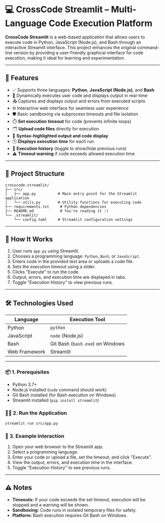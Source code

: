 
# 💻 CrossCode Streamlit – Multi-Language Code Execution Platform

**CrossCode Streamlit** is a web-based application that allows users to execute code in Python, JavaScript (Node.js), and Bash through an interactive Streamlit interface. This project enhances the original command-line version by providing a user-friendly graphical interface for code execution, making it ideal for learning and experimentation.


---

## 🚀 Features

- ✅ Supports three languages: **Python**, **JavaScript (Node.js)**, and **Bash**
- 🧠 Dynamically executes user code and displays output in real-time
- 📤 Captures and displays output and errors from executed scripts
- 🌐 Interactive web interface for seamless user experience
- 🛡️ Basic sandboxing via subprocess timeouts and file isolation
- ⏱️ **Set execution timeout** for code (prevents infinite loops)
- 🗂️ **Upload code files** directly for execution
- 📝 **Syntax-highlighted output and code display**
- 🕒 **Displays execution time** for each run
- 📜 **Execution history** (toggle to show/hide previous runs)
- ⚠️ **Timeout warning** if code exceeds allowed execution time


---

## 📂 Project Structure

```
crosscode-streamlit/
├── src/
│   ├── app.py          # Main entry point for the Streamlit application
│   └── utils.py        # Utility functions for executing code
├── requirements.txt     # Python dependencies
├── README.md            # You're reading it :)
└── .streamlit/
    └── config.toml     # Streamlit configuration settings
```

---

## 🧪 How It Works

1. User runs `app.py` using Streamlit.
2. Chooses a programming language: `Python`, `Bash`, or `JavaScript`.
3. Enters code in the provided text area or uploads a code file.
4. Sets the execution timeout using a slider.
5. Clicks "Execute" to run the code.
6. Output, errors, and execution time are displayed in tabs.
7. Toggle "Execution History" to view previous runs.

---

## 🛠️ Technologies Used

| Language     | Execution Tool    |
|--------------|-------------------|
| Python       | `python`          |
| JavaScript   | `node` (Node.js)  |
| Bash         | Git Bash (`bash.exe`) on Windows |
| Web Framework| Streamlit         |

---

### 📦 1. Prerequisites

- Python 3.7+
- Node.js installed (`node` command should work)
- Git Bash installed (for Bash execution on Windows)
- Streamlit installed (`pip install streamlit`)

### 🧑‍💻 2. Run the Application

```bash
streamlit run src/app.py
```

### 📝 3. Example Interaction

1. Open your web browser to the Streamlit app.
2. Select a programming language.
3. Enter your code or upload a file, set the timeout, and click "Execute".
4. View the output, errors, and execution time in the interface.
5. Toggle "Execution History" to see previous runs.

---

## ⚠️ Notes

- **Timeouts:** If your code exceeds the set timeout, execution will be stopped and a warning will be shown.
- **Sandboxing:** Code runs in isolated temporary files for safety.
- **Platform:** Bash execution requires Git Bash on Windows.
